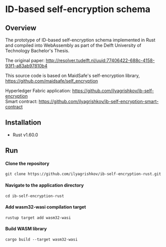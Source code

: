 # ID-based self-encryption schema

## Overview
The prototype of ID-based self-encryption schema implemented in Rust and compiled into WebAssembly as part of the Delft University of Technology Bachelor's Thesis.

The original paper: http://resolver.tudelft.nl/uuid:77406422-688c-4158-93f1-a83ab97810b4

This source code is based on MaidSafe's self-encryption library, https://github.com/maidsafe/self_encryption  

Hyperledger Fabric application: https://github.com/ilyagrishkov/ib-self-encryption  
Smart contract: https://github.com/ilyagrishkov/ib-self-encryption-smart-contract

## Installation
* Rust v1.60.0

## Run

#### Clone the repository
```shell
git clone https://github.com/ilyagrishkov/ib-self-encryption-rust.git
```

#### Navigate to the application directory
```shell
cd ib-self-encryption-rust
```

#### Add wasm32-wasi compilation target
```shell
rustup target add wasm32-wasi
```

#### Build WASM library
```shell
cargo build --target wasm32-wasi
```
